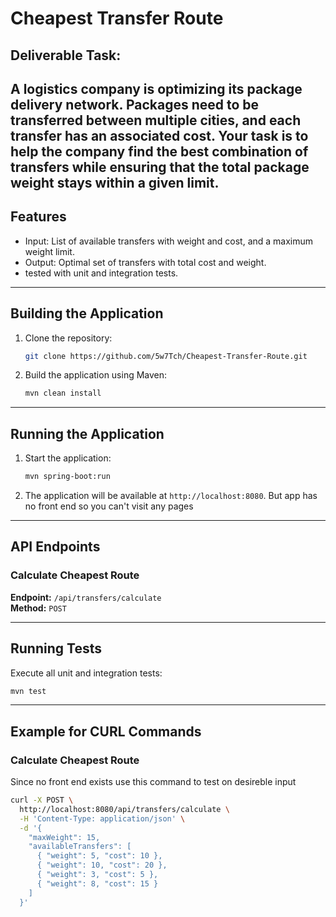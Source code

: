 # Cheapest Transfer Route

## Deliverable Task: 

A logistics company is optimizing its package delivery network. Packages
need to be transferred between multiple cities, and each transfer has an
associated cost. Your task is to help the company find the best
combination of transfers while ensuring that the total package weight
stays within a given limit.
---

## Features
- Input: List of available transfers with weight and cost, and a maximum weight limit.
- Output: Optimal set of transfers with total cost and weight.
- tested with unit and integration tests.

---

## Building the Application

1. Clone the repository:
   ```bash
   git clone https://github.com/5w7Tch/Cheapest-Transfer-Route.git
   ```

2. Build the application using Maven:
   ```bash
   mvn clean install
   ```

---

## Running the Application

1. Start the application:
   ```bash
   mvn spring-boot:run
   ```

2. The application will be available at `http://localhost:8080`.
   But app has no front end so you can't visit any pages
    
---

## API Endpoints

### Calculate Cheapest Route
**Endpoint:** `/api/transfers/calculate`  
**Method:** `POST`

---

## Running Tests

Execute all unit and integration tests:
```bash
mvn test
```

---

## Example for CURL Commands

### Calculate Cheapest Route
Since no front end exists use this command to test on desireble input
```bash
curl -X POST \
  http://localhost:8080/api/transfers/calculate \
  -H 'Content-Type: application/json' \
  -d '{
    "maxWeight": 15,
    "availableTransfers": [
      { "weight": 5, "cost": 10 },
      { "weight": 10, "cost": 20 },
      { "weight": 3, "cost": 5 },
      { "weight": 8, "cost": 15 }
    ]
  }'
```


